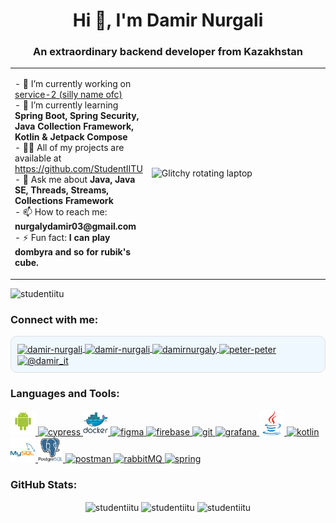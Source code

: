 
<h1 align="center">Hi 👋, I'm Damir Nurgali</h1>
<h3 align="center">An extraordinary backend developer from Kazakhstan</h3>

<!-- Align GIF and Text Side-by-Side -->
<table>
  <tr>
    <td width="60%">
      <p>
        - 🔭 I’m currently working on <a href="https://github.com/StudentIITU/service-2">service-2 (silly name ofc)</a><br>
        - 🌱 I’m currently learning <strong>Spring Boot, Spring Security, Java Collection Framework, Kotlin & Jetpack Compose</strong><br>
        - 👨‍💻 All of my projects are available at <a href="https://github.com/StudentIITU">https://github.com/StudentIITU</a><br>
        - 💬 Ask me about <strong>Java, Java SE, Threads, Streams, Collections Framework</strong><br>
        - 📫 How to reach me: <strong>nurgalydamir03@gmail.com</strong><br>
        - ⚡ Fun fact: <strong>I can play dombyra and so for rubik's cube.</strong>
      </p>
    </td>
    <td width="40%">
      <img align="right" width="400" src="https://media1.giphy.com/media/v1.Y2lkPTc5MGI3NjExMWZudjAyOTIwYjVqa3B6MWhtYTJqdDcxNzlsbW5qMzQ4ZmVuZHlobiZlcD12MV9pbnRlcm5hbF9naWZfYnlfaWQmY3Q9Zw/d3MLdIYIHup9Q2xG/giphy.gif" alt="Glitchy rotating laptop">
    </td>
  </tr>
</table>

<p align="left"> <img src="https://komarev.com/ghpvc/?username=studentiitu&label=Profile%20views&color=0e75b6&style=flat" alt="studentiitu" /> </p>

<!-- Social Media Links in a Grid Layout -->
<h3 align="left">Connect with me:</h3>
<div align="left" style="background-color: #f0f8ff; padding: 10px; border-radius: 10px; border: 1px solid #e0e0e0;">
  <a href="https://linkedin.com/in/damir-nurgali" target="blank">
    <img align="center" src="https://raw.githubusercontent.com/rahuldkjain/github-profile-readme-generator/master/src/images/icons/Social/linked-in-alt.svg" alt="damir-nurgali" height="30" width="40" />
  </a>
  <a href="https://stackoverflow.com/users/damir-nurgali" target="blank">
    <img align="center" src="https://raw.githubusercontent.com/rahuldkjain/github-profile-readme-generator/master/src/images/icons/Social/stack-overflow.svg" alt="damir-nurgali" height="30" width="40" />
  </a>
  <a href="https://instagram.com/damirnurgaly" target="blank">
    <img align="center" src="https://raw.githubusercontent.com/rahuldkjain/github-profile-readme-generator/master/src/images/icons/Social/instagram.svg" alt="damirnurgaly" height="30" width="40" />
  </a>
  <a href="https://dribbble.com/peter-peter" target="blank">
    <img align="center" src="https://raw.githubusercontent.com/rahuldkjain/github-profile-readme-generator/master/src/images/icons/Social/dribbble.svg" alt="peter-peter" height="30" width="40" />
  </a>
  <a href="https://www.hackerearth.com/@damir_it" target="blank">
    <img align="center" src="https://raw.githubusercontent.com/rahuldkjain/github-profile-readme-generator/master/src/images/icons/Social/hackerearth.svg" alt="@damir_it" height="30" width="40" />
  </a>
</div>

<!-- Languages and Tools Section -->
<h3 align="left">Languages and Tools:</h3>
<p align="left"> 
  <a href="https://developer.android.com" target="_blank" rel="noreferrer"> <img src="https://raw.githubusercontent.com/devicons/devicon/master/icons/android/android-original-wordmark.svg" alt="android" width="40" height="40"/> </a> 
  <a href="https://www.cypress.io" target="_blank" rel="noreferrer"> <img src="https://raw.githubusercontent.com/simple-icons/simple-icons/6e46ec1fc23b60c8fd0d2f2ff46db82e16dbd75f/icons/cypress.svg" alt="cypress" width="40" height="40"/> </a> 
  <a href="https://www.docker.com/" target="_blank" rel="noreferrer"> <img src="https://raw.githubusercontent.com/devicons/devicon/master/icons/docker/docker-original-wordmark.svg" alt="docker" width="40" height="40"/> </a> 
  <a href="https://www.figma.com/" target="_blank" rel="noreferrer"> <img src="https://www.vectorlogo.zone/logos/figma/figma-icon.svg" alt="figma" width="40" height="40"/> </a> 
  <a href="https://firebase.google.com/" target="_blank" rel="noreferrer"> <img src="https://www.vectorlogo.zone/logos/firebase/firebase-icon.svg" alt="firebase" width="40" height="40"/> </a> 
  <a href="https://git-scm.com/" target="_blank" rel="noreferrer"> <img src="https://www.vectorlogo.zone/logos/git-scm/git-scm-icon.svg" alt="git" width="40" height="40"/> </a> 
  <a href="https://grafana.com" target="_blank" rel="noreferrer"> <img src="https://www.vectorlogo.zone/logos/grafana/grafana-icon.svg" alt="grafana" width="40" height="40"/> </a> 
  <a href="https://www.java.com" target="_blank" rel="noreferrer"> <img src="https://raw.githubusercontent.com/devicons/devicon/master/icons/java/java-original.svg" alt="java" width="40" height="40"/> </a> 
  <a href="https://kotlinlang.org" target="_blank" rel="noreferrer"> <img src="https://www.vectorlogo.zone/logos/kotlinlang/kotlinlang-icon.svg" alt="kotlin" width="40" height="40"/> </a> 
  <a href="https://www.mysql.com/" target="_blank" rel="noreferrer"> <img src="https://raw.githubusercontent.com/devicons/devicon/master/icons/mysql/mysql-original-wordmark.svg" alt="mysql" width="40" height="40"/> </a> 
  <a href="https://www.postgresql.org" target="_blank" rel="noreferrer"> <img src="https://raw.githubusercontent.com/devicons/devicon/master/icons/postgresql/postgresql-original-wordmark.svg" alt="postgresql" width="40" height="40"/> </a> 
  <a href="https://postman.com" target="_blank" rel="noreferrer"> <img src="https://www.vectorlogo.zone/logos/getpostman/getpostman-icon.svg" alt="postman" width="40" height="40"/> </a> 
  <a href="https://www.rabbitmq.com" target="_blank" rel="noreferrer"> <img src="https://www.vectorlogo.zone/logos/rabbitmq/rabbitmq-icon.svg" alt="rabbitMQ" width="40" height="40"/> </a> 
  <a href="https://spring.io/" target="_blank" rel="noreferrer"> <img src="https://www.vectorlogo.zone/logos/springio/springio-icon.svg" alt="spring" width="40" height="40"/> </a> 
</p>

<!-- GitHub Stats Section -->
<h3 align="left">GitHub Stats:</h3>
<p align="center">
  <img align="center" src="https://github-readme-stats.vercel.app/api/top-langs?username=studentiitu&show_icons=true&locale=en&layout=compact" alt="studentiitu" />
  <img align="center" src="https://github-readme-stats.vercel.app/api?username=studentiitu&show_icons=true&locale=en" alt="studentiitu" />
  <img align="center" src="https://github-readme-streak-stats.herokuapp.com/?user=studentiitu&" alt="studentiitu" />
</p>
